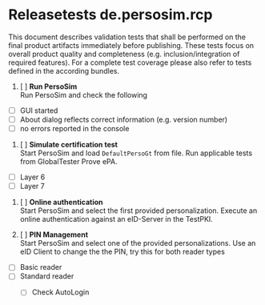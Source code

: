 Releasetests de.persosim.rcp
============================
This document describes validation tests that shall be performed on the final product artifacts immediately before publishing. These tests focus on overall product quality and completeness (e.g. inclusion/integration of required features). For a complete test coverage please also refer to tests defined in the according bundles.

1. [ ] __Run PersoSim__  
Run PersoSim and check the following
 - [ ] GUI started
 - [ ] About dialog reflects correct information (e.g. version number)
 - [ ] no errors reported in the console

1. [ ] __Simulate certification test__  
Start PersoSim and load `DefaultPersoGt` from file. 
Run applicable tests from GlobalTester Prove ePA.
 - [ ] Layer 6
 - [ ] Layer 7

1. [ ] __Online authentication__  
Start PersoSim and select the first provided personalization. 
Execute an online authentication against an eID-Server in the TestPKI.

1. [ ] __PIN Management__  
Start PersoSim and select one of the provided personalizations. 
Use an eID Client to change the the PIN, try this for both reader types
 - [ ] Basic reader
 - [ ] Standard reader
   - [ ] Check AutoLogin


<p style="page-break-after: always"/>

